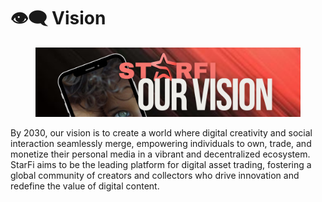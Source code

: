 # 👁️‍🗨️ Vision

<figure><img src="../.gitbook/assets/2.png" alt=""><figcaption></figcaption></figure>

By 2030, our vision is to create a world where digital creativity and social interaction seamlessly merge, empowering individuals to own, trade, and monetize their personal media in a vibrant and decentralized ecosystem. StarFi aims to be the leading platform for digital asset trading, fostering a global community of creators and collectors who drive innovation and redefine the value of digital content.
